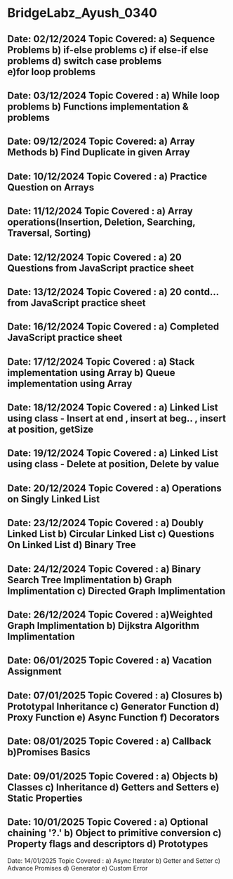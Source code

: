 # BridgeLabz_Ayush_0340

Date: 02/12/2024
Topic Covered: a) Sequence Problems b) if-else problems c) if else-if else problems d) switch case problems e)for loop problems
----------------------------------------------------
Date: 03/12/2024
Topic Covered : a) While loop problems b) Functions implementation & problems 
----------------------------------------------------
Date: 09/12/2024
Topic Covered: 	a) Array Methods b) Find Duplicate in given Array
----------------------------------------------------
Date: 10/12/2024
Topic Covered : a) Practice Question on Arrays
----------------------------------------------------
Date: 11/12/2024
Topic Covered : a) Array operations(Insertion, Deletion, Searching, Traversal, Sorting)
----------------------------------------------------
Date: 12/12/2024
Topic Covered : a) 20 Questions from JavaScript practice sheet
----------------------------------------------------
Date: 13/12/2024
Topic Covered : a) 20 contd... from JavaScript practice sheet
----------------------------------------------------
Date: 16/12/2024
Topic Covered : a) Completed JavaScript practice sheet
----------------------------------------------------
Date: 17/12/2024
Topic Covered : a) Stack implementation using Array b) Queue implementation using Array
----------------------------------------------------
Date: 18/12/2024
Topic Covered : a) Linked List using class - Insert at end , insert at beg.. , insert at position, getSize
----------------------------------------------------
Date: 19/12/2024
Topic Covered : a) Linked List using class - Delete at position, Delete by value
----------------------------------------------------
Date: 20/12/2024
Topic Covered : a) Operations on Singly Linked List
----------------------------------------------------
Date: 23/12/2024
Topic Covered : a) Doubly Linked List b) Circular Linked List c) Questions On Linked List d) Binary Tree
----------------------------------------------------
Date: 24/12/2024
Topic Covered : a) Binary Search Tree Implimentation b) Graph Implimentation c) Directed Graph Implimentation
----------------------------------------------------
Date: 26/12/2024
Topic Covered : a)Weighted Graph Implimentation b) Dijkstra Algorithm Implimentation
---------------------------------------------------
Date: 06/01/2025
Topic Covered : a) Vacation Assignment
---------------------------------------------------
Date: 07/01/2025
Topic Covered : a) Closures b) Prototypal Inheritance c) Generator Function d) Proxy Function e) Async Function f) Decorators
---------------------------------------------------
Date: 08/01/2025
Topic Covered : a) Callback b)Promises Basics
---------------------------------------------------
Date: 09/01/2025
Topic Covered : a) Objects b) Classes c) Inheritance d) Getters and Setters e) Static Properties
---------------------------------------------------
Date: 10/01/2025
Topic Covered : a) Optional chaining '?.' b) Object to primitive conversion c) Property flags and descriptors d) Prototypes 
---------------------------------------------------
Date: 14/01/2025
Topic Covered : a) Async Iterator b) Getter and Setter c) Advance Promises d) Generator e) Custom Error
